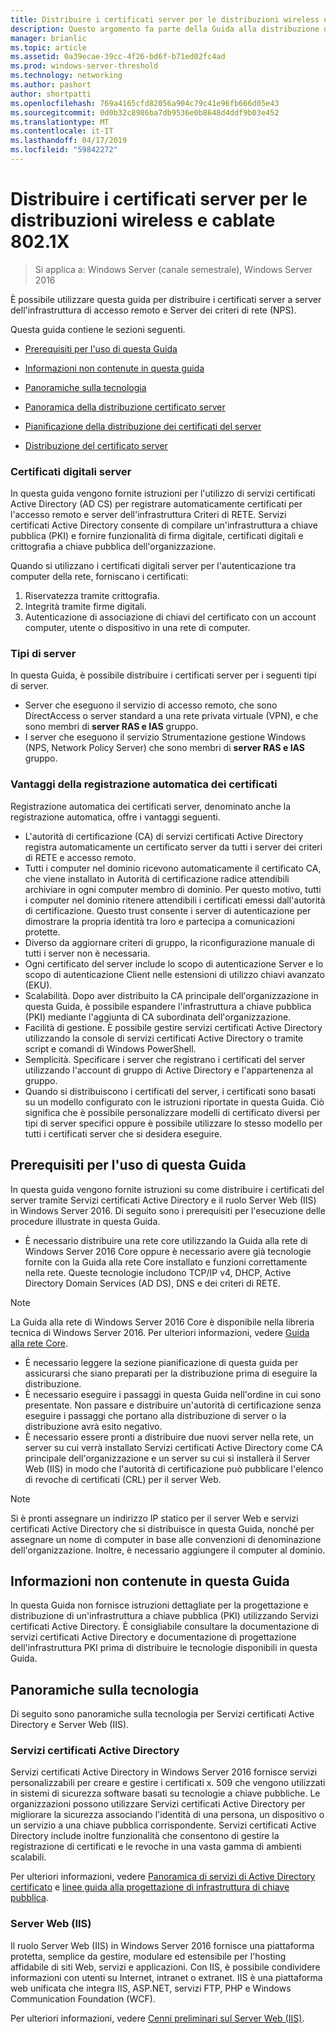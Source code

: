```yaml
---
title: Distribuire i certificati server per le distribuzioni wireless e cablate 802.1X
description: Questo argomento fa parte della Guida alla distribuzione di un Server dei certificati per le distribuzioni Wireless e cablate 802.1 X
manager: brianlic
ms.topic: article
ms.assetid: 0a39ecae-39cc-4f26-bd6f-b71ed02fc4ad
ms.prod: windows-server-threshold
ms.technology: networking
ms.author: pashort
author: shortpatti
ms.openlocfilehash: 769a4165cfd82056a904c79c41e96fb666d05e43
ms.sourcegitcommit: 0d0b32c8986ba7db9536e0b8648d4ddf9b03e452
ms.translationtype: MT
ms.contentlocale: it-IT
ms.lasthandoff: 04/17/2019
ms.locfileid: "59842272"
---
```

# <a name="deploy-server-certificates-for-8021x-wired-and-wireless-deployments"></a>Distribuire i certificati server per le distribuzioni wireless e cablate 802.1X

>Si applica a: Windows Server (canale semestrale), Windows Server 2016

È possibile utilizzare questa guida per distribuire i certificati server a server dell'infrastruttura di accesso remoto e Server dei criteri di rete (NPS).   

Questa guida contiene le sezioni seguenti.  

-   [Prerequisiti per l'uso di questa Guida](#bkmk_pre)  

-   [Informazioni non contenute in questa guida](#bkmk_not)  

-   [Panoramiche sulla tecnologia](#bkmk_tech)  

-   [Panoramica della distribuzione certificato server](Server-Certificate-Deployment-Overview.md)  

-   [Pianificazione della distribuzione dei certificati del server](Server-Certificate-Deployment-Planning.md)  

-   [Distribuzione del certificato server](Server-Certificate-Deployment.md)  

### <a name="digital-server-certificates"></a>**Certificati digitali server**  
In questa guida vengono fornite istruzioni per l'utilizzo di servizi certificati Active Directory (AD CS) per registrare automaticamente certificati per l'accesso remoto e server dell'infrastruttura Criteri di RETE. Servizi certificati Active Directory consente di compilare un'infrastruttura a chiave pubblica (PKI) e fornire funzionalità di firma digitale, certificati digitali e crittografia a chiave pubblica dell'organizzazione.  

Quando si utilizzano i certificati digitali server per l'autenticazione tra computer della rete, forniscano i certificati:   

1. Riservatezza tramite crittografia.  
2. Integrità tramite firme digitali.  
3. Autenticazione di associazione di chiavi del certificato con un account computer, utente o dispositivo in una rete di computer.  

### <a name="server-types"></a>**Tipi di server**  
In questa Guida, è possibile distribuire i certificati server per i seguenti tipi di server.  
- Server che eseguono il servizio di accesso remoto, che sono DirectAccess o server standard a una rete privata virtuale (VPN), e che sono membri di **server RAS e IAS** gruppo.  
- I server che eseguono il servizio Strumentazione gestione Windows (NPS, Network Policy Server) che sono membri di **server RAS e IAS** gruppo.  

### <a name="advantages-of-certificate-autoenrollment"></a>**Vantaggi della registrazione automatica dei certificati**  
Registrazione automatica dei certificati server, denominato anche la registrazione automatica, offre i vantaggi seguenti.  

- L'autorità di certificazione (CA) di servizi certificati Active Directory registra automaticamente un certificato server da tutti i server dei criteri di RETE e accesso remoto.  
- Tutti i computer nel dominio ricevono automaticamente il certificato CA, che viene installato in Autorità di certificazione radice attendibili archiviare in ogni computer membro di dominio. Per questo motivo, tutti i computer nel dominio ritenere attendibili i certificati emessi dall'autorità di certificazione. Questo trust consente i server di autenticazione per dimostrare la propria identità tra loro e partecipa a comunicazioni protette.  
- Diverso da aggiornare criteri di gruppo, la riconfigurazione manuale di tutti i server non è necessaria.  
- Ogni certificato del server include lo scopo di autenticazione Server e lo scopo di autenticazione Client nelle estensioni di utilizzo chiavi avanzato (EKU).  
- Scalabilità. Dopo aver distribuito la CA principale dell'organizzazione in questa Guida, è possibile espandere l'infrastruttura a chiave pubblica (PKI) mediante l'aggiunta di CA subordinata dell'organizzazione.  
- Facilità di gestione. È possibile gestire servizi certificati Active Directory utilizzando la console di servizi certificati Active Directory o tramite script e comandi di Windows PowerShell.  
- Semplicità. Specificare i server che registrano i certificati del server utilizzando l'account di gruppo di Active Directory e l'appartenenza al gruppo.   
- Quando si distribuiscono i certificati del server, i certificati sono basati su un modello configurato con le istruzioni riportate in questa Guida. Ciò significa che è possibile personalizzare modelli di certificato diversi per tipi di server specifici oppure è possibile utilizzare lo stesso modello per tutti i certificati server che si desidera eseguire.  

## <a name="bkmk_pre"></a>Prerequisiti per l'uso di questa Guida  

In questa guida vengono fornite istruzioni su come distribuire i certificati del server tramite Servizi certificati Active Directory e il ruolo Server Web (IIS) in Windows Server 2016. Di seguito sono i prerequisiti per l'esecuzione delle procedure illustrate in questa Guida.  

- È necessario distribuire una rete core utilizzando la Guida alla rete di Windows Server 2016 Core oppure è necessario avere già tecnologie fornite con la Guida alla rete Core installato e funzioni correttamente nella rete. Queste tecnologie includono TCP/IP v4, DHCP, Active Directory Domain Services (AD DS), DNS e dei criteri di RETE.  
>[!NOTE]
>La Guida alla rete di Windows Server 2016 Core è disponibile nella libreria tecnica di Windows Server 2016. Per ulteriori informazioni, vedere [Guida alla rete Core](../../../core-network-guide/Core-Network-Guide.md).

- È necessario leggere la sezione pianificazione di questa guida per assicurarsi che siano preparati per la distribuzione prima di eseguire la distribuzione.  
- È necessario eseguire i passaggi in questa Guida nell'ordine in cui sono presentate. Non passare e distribuire un'autorità di certificazione senza eseguire i passaggi che portano alla distribuzione di server o la distribuzione avrà esito negativo.  
- È necessario essere pronti a distribuire due nuovi server nella rete, un server su cui verrà installato Servizi certificati Active Directory come CA principale dell'organizzazione e un server su cui si installerà il Server Web (IIS) in modo che l'autorità di certificazione può pubblicare l'elenco di revoche di certificati (CRL) per il server Web.   

>[!NOTE]  
>Si è pronti assegnare un indirizzo IP statico per il server Web e servizi certificati Active Directory che si distribuisce in questa Guida, nonché per assegnare un nome di computer in base alle convenzioni di denominazione dell'organizzazione. Inoltre, è necessario aggiungere il computer al dominio.  

## <a name="bkmk_not"></a>Informazioni non contenute in questa Guida  
In questa Guida non fornisce istruzioni dettagliate per la progettazione e distribuzione di un'infrastruttura a chiave pubblica (PKI) utilizzando Servizi certificati Active Directory. È consigliabile consultare la documentazione di servizi certificati Active Directory e documentazione di progettazione dell'infrastruttura PKI prima di distribuire le tecnologie disponibili in questa Guida.   

## <a name="bkmk_tech"></a>Panoramiche sulla tecnologia  
Di seguito sono panoramiche sulla tecnologia per Servizi certificati Active Directory e Server Web (IIS).  

### <a name="active-directory-certificate-services"></a>Servizi certificati Active Directory  
Servizi certificati Active Directory in Windows Server 2016 fornisce servizi personalizzabili per creare e gestire i certificati x. 509 che vengono utilizzati in sistemi di sicurezza software basati su tecnologie a chiave pubbliche. Le organizzazioni possono utilizzare Servizi certificati Active Directory per migliorare la sicurezza associando l'identità di una persona, un dispositivo o un servizio a una chiave pubblica corrispondente. Servizi certificati Active Directory include inoltre funzionalità che consentono di gestire la registrazione di certificati e le revoche in una vasta gamma di ambienti scalabili.  

Per ulteriori informazioni, vedere [Panoramica di servizi di Active Directory certificato](https://technet.microsoft.com/library/hh831740.aspx) e [linee guida alla progettazione di infrastruttura di chiave pubblica](https://social.technet.microsoft.com/wiki/contents/articles/2901.public-key-infrastructure-design-guidance.aspx).  

### <a name="web-server-iis"></a>Server Web (IIS)  

Il ruolo Server Web (IIS) in Windows Server 2016 fornisce una piattaforma protetta, semplice da gestire, modulare ed estensibile per l'hosting affidabile di siti Web, servizi e applicazioni. Con IIS, è possibile condividere informazioni con utenti su Internet, intranet o extranet. IIS è una piattaforma web unificata che integra IIS, ASP.NET, servizi FTP, PHP e Windows Communication Foundation (WCF).  

Per ulteriori informazioni, vedere [Cenni preliminari sul Server Web (IIS)](https://technet.microsoft.com/library/hh831725.aspx).  
